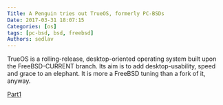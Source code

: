 ```yaml
---
Title: A Penguin tries out TrueOS, formerly PC-BSDs
Date: 2017-03-31 18:07:15
Categories: [os]
tags: [pc-bsd, bsd, freebsd]
Authors: sedlav
---
```


TrueOS is a rolling-release, desktop-oriented operating system built upon the FreeBSD-CURRENT branch. Its aim is to add desktop-usability, speed and grace to an elephant. It is more a FreeBSD tuning than a fork of it, anyway.

[Part1](http://www.osemotions.com/a-penguin-tries-out-trueos-formerly-pc-bsd/)
